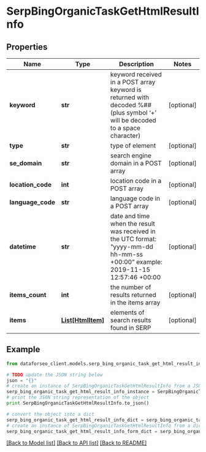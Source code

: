 # SerpBingOrganicTaskGetHtmlResultInfo


## Properties

Name | Type | Description | Notes
------------ | ------------- | ------------- | -------------
**keyword** | **str** | keyword received in a POST array keyword is returned with decoded %## (plus symbol ‘+’ will be decoded to a space character) | [optional] 
**type** | **str** | type of element | [optional] 
**se_domain** | **str** | search engine domain in a POST array | [optional] 
**location_code** | **int** | location code in a POST array | [optional] 
**language_code** | **str** | language code in a POST array | [optional] 
**datetime** | **str** | date and time when the result was received in the UTC format: “yyyy-mm-dd hh-mm-ss +00:00” example: 2019-11-15 12:57:46 +00:00 | [optional] 
**items_count** | **int** | the number of results returned in the items array | [optional] 
**items** | [**List[HtmlItem]**](HtmlItem.md) | elements of search results found in SERP | [optional] 

## Example

```python
from dataforseo_client.models.serp_bing_organic_task_get_html_result_info import SerpBingOrganicTaskGetHtmlResultInfo

# TODO update the JSON string below
json = "{}"
# create an instance of SerpBingOrganicTaskGetHtmlResultInfo from a JSON string
serp_bing_organic_task_get_html_result_info_instance = SerpBingOrganicTaskGetHtmlResultInfo.from_json(json)
# print the JSON string representation of the object
print SerpBingOrganicTaskGetHtmlResultInfo.to_json()

# convert the object into a dict
serp_bing_organic_task_get_html_result_info_dict = serp_bing_organic_task_get_html_result_info_instance.to_dict()
# create an instance of SerpBingOrganicTaskGetHtmlResultInfo from a dict
serp_bing_organic_task_get_html_result_info_form_dict = serp_bing_organic_task_get_html_result_info.from_dict(serp_bing_organic_task_get_html_result_info_dict)
```
[[Back to Model list]](../README.md#documentation-for-models) [[Back to API list]](../README.md#documentation-for-api-endpoints) [[Back to README]](../README.md)


